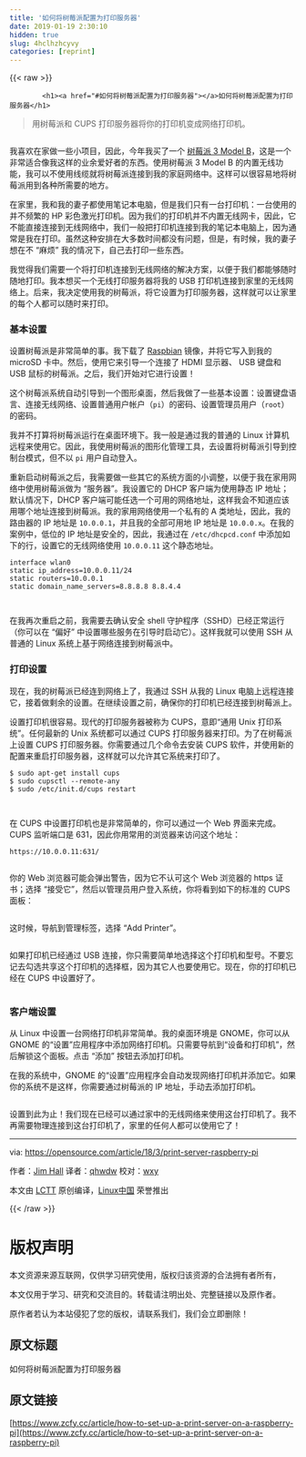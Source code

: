 ```yaml
---
title: '如何将树莓派配置为打印服务器' 
date: 2019-01-19 2:30:10
hidden: true
slug: 4hclhzhcyvy
categories: [reprint]
---
```


{{< raw >}}

            <h1><a href="#如何将树莓派配置为打印服务器"></a>如何将树莓派配置为打印服务器</h1>
<blockquote>
<p>用树莓派和 CUPS 打印服务器将你的打印机变成网络打印机。</p>
</blockquote>
<p><a href="https://camo.githubusercontent.com/0293ff3791e494164068b88fcacb76bb19bc91c3/68747470733a2f2f6f70656e736f757263652e636f6d2f73697465732f64656661756c742f66696c65732f7374796c65732f696d6167652d66756c6c2d73697a652f7075626c69632f6c6561642d696d616765732f6c6966652d72617370626572727970695f302e706e673f69746f6b3d4b637a7a38374a32"><img src="https://p0.ssl.qhimg.com/t01eea263c67ceb65ca.png" alt=""></a></p>
<p>我喜欢在家做一些小项目，因此，今年我买了一个 <a href="https://www.raspberrypi.org/products/raspberry-pi-3-model-b/">树莓派 3 Model B</a>，这是一个非常适合像我这样的业余爱好者的东西。使用树莓派 3 Model B 的内置无线功能，我可以不使用线缆就将树莓派连接到我的家庭网络中。这样可以很容易地将树莓派用到各种所需要的地方。</p>
<p>在家里，我和我的妻子都使用笔记本电脑，但是我们只有一台打印机：一台使用的并不频繁的 HP 彩色激光打印机。因为我们的打印机并不内置无线网卡，因此，它不能直接连接到无线网络中，我们一般把打印机连接到我的笔记本电脑上，因为通常是我在打印。虽然这种安排在大多数时间都没有问题，但是，有时候，我的妻子想在不 “麻烦” 我的情况下，自己去打印一些东西。</p>
<p>我觉得我们需要一个将打印机连接到无线网络的解决方案，以便于我们都能够随时随地打印。我本想买一个无线打印服务器将我的 USB 打印机连接到家里的无线网络上。后来，我决定使用我的树莓派，将它设置为打印服务器，这样就可以让家里的每个人都可以随时来打印。</p>
<h3><a href="#基本设置"></a>基本设置</h3>
<p>设置树莓派是非常简单的事。我下载了 <a href="https://www.raspberrypi.org/downloads/">Raspbian</a> 镜像，并将它写入到我的 microSD 卡中。然后，使用它来引导一个连接了 HDMI 显示器、 USB 键盘和 USB 鼠标的树莓派。之后，我们开始对它进行设置！</p>
<p>这个树莓派系统自动引导到一个图形桌面，然后我做了一些基本设置：设置键盘语言、连接无线网络、设置普通用户帐户（<code>pi</code>）的密码、设置管理员用户（<code>root</code>）的密码。</p>
<p>我并不打算将树莓派运行在桌面环境下。我一般是通过我的普通的 Linux 计算机远程来使用它。因此，我使用树莓派的图形化管理工具，去设置将树莓派引导到控制台模式，但不以 <code>pi</code> 用户自动登入。</p>
<p>重新启动树莓派之后，我需要做一些其它的系统方面的小调整，以便于我在家用网络中使用树莓派做为 “服务器”。我设置它的 DHCP 客户端为使用静态 IP 地址；默认情况下，DHCP 客户端可能任选一个可用的网络地址，这样我会不知道应该用哪个地址连接到树莓派。我的家用网络使用一个私有的 A 类地址，因此，我的路由器的 IP 地址是 <code>10.0.0.1</code>，并且我的全部可用地 IP 地址是 <code>10.0.0.x</code>。在我的案例中，低位的 IP 地址是安全的，因此，我通过在 <code>/etc/dhcpcd.conf</code> 中添加如下的行，设置它的无线网络使用 <code>10.0.0.11</code> 这个静态地址。</p>
<pre><code class="hljs lsl">interface wlan0
static ip_address=<span class="hljs-number">10.0</span><span class="hljs-number">.0</span><span class="hljs-number">.11</span>/<span class="hljs-number">24</span>
static routers=<span class="hljs-number">10.0</span><span class="hljs-number">.0</span><span class="hljs-number">.1</span>
static domain_name_servers=<span class="hljs-number">8.8</span><span class="hljs-number">.8</span><span class="hljs-number">.8</span> <span class="hljs-number">8.8</span><span class="hljs-number">.4</span><span class="hljs-number">.4</span>

</code></pre><p>在我再次重启之前，我需要去确认安全 shell 守护程序（SSHD）已经正常运行（你可以在 “偏好” 中设置哪些服务在引导时启动它）。这样我就可以使用 SSH 从普通的 Linux 系统上基于网络连接到树莓派中。</p>
<h3><a href="#打印设置"></a>打印设置</h3>
<p>现在，我的树莓派已经连到网络上了，我通过 SSH 从我的 Linux 电脑上远程连接它，接着做剩余的设置。在继续设置之前，确保你的打印机已经连接到树莓派上。</p>
<p>设置打印机很容易。现代的打印服务器被称为 CUPS，意即“通用 Unix 打印系统”。任何最新的 Unix 系统都可以通过 CUPS 打印服务器来打印。为了在树莓派上设置 CUPS 打印服务器。你需要通过几个命令去安装 CUPS 软件，并使用新的配置来重启打印服务器，这样就可以允许其它系统来打印了。</p>
<pre><code class="hljs shell"><span class="hljs-meta">$</span><span class="bash"> sudo apt-get install cups</span>
<span class="hljs-meta">$</span><span class="bash"> sudo cupsctl --remote-any</span>
<span class="hljs-meta">$</span><span class="bash"> sudo /etc/init.d/cups restart</span>

</code></pre><p>在 CUPS 中设置打印机也是非常简单的，你可以通过一个 Web 界面来完成。CUPS 监听端口是 631，因此你用常用的浏览器来访问这个地址：</p>
<pre><code class="hljs dts"><span class="hljs-symbol">https:</span><span class="hljs-comment">//10.0.0.11:631/</span>

</code></pre><p>你的 Web 浏览器可能会弹出警告，因为它不认可这个 Web 浏览器的 https 证书；选择 “接受它”，然后以管理员用户登入系统，你将看到如下的标准的 CUPS 面板：</p>
<p><a href="https://camo.githubusercontent.com/d3fee12e2ffe6df24edb4ddbee419f2f9d39adce/68747470733a2f2f6f70656e736f757263652e636f6d2f73697465732f64656661756c742f66696c65732f7374796c65732f70616e6f706f6c795f696d6167655f6f726967696e616c2f7075626c69632f753132383635312f637570732d312d686f6d652e706e673f69746f6b3d74394f464a675358"><img src="https://p0.ssl.qhimg.com/t0117f589b29377674d.png" alt=""></a></p>
<p>这时候，导航到管理标签，选择 “Add Printer”。</p>
<p><a href="https://camo.githubusercontent.com/34964c313ad77714d9f2219e78447efba8f1aa6c/68747470733a2f2f6f70656e736f757263652e636f6d2f73697465732f64656661756c742f66696c65732f7374796c65732f70616e6f706f6c795f696d6167655f6f726967696e616c2f7075626c69632f753132383635312f637570732d322d61646d696e697374726174696f6e2e706e673f69746f6b3d4d6c45494e6f5943"><img src="https://p0.ssl.qhimg.com/t013e14f2e6fc44d60a.png" alt=""></a></p>
<p>如果打印机已经通过 USB 连接，你只需要简单地选择这个打印机和型号。不要忘记去勾选共享这个打印机的选择框，因为其它人也要使用它。现在，你的打印机已经在 CUPS 中设置好了。</p>
<p><a href="https://camo.githubusercontent.com/6f0e79e2aa726d061f5dcaac871eb9954090010a/68747470733a2f2f6f70656e736f757263652e636f6d2f73697465732f64656661756c742f66696c65732f7374796c65732f70616e6f706f6c795f696d6167655f6f726967696e616c2f7075626c69632f753132383635312f637570732d332d7072696e7465722e706e673f69746f6b3d4e3575706d684537"><img src="https://p0.ssl.qhimg.com/t01a15cbdecb39ff648.png" alt=""></a></p>
<h3><a href="#客户端设置"></a>客户端设置</h3>
<p>从 Linux 中设置一台网络打印机非常简单。我的桌面环境是 GNOME，你可以从 GNOME 的“设置”应用程序中添加网络打印机。只需要导航到“设备和打印机”，然后解锁这个面板。点击 “添加” 按钮去添加打印机。</p>
<p>在我的系统中，GNOME 的“设置”应用程序会自动发现网络打印机并添加它。如果你的系统不是这样，你需要通过树莓派的 IP 地址，手动去添加打印机。</p>
<p><a href="https://camo.githubusercontent.com/6dc53a5a54d748aeea6f54eb49cc74d842081044/68747470733a2f2f6f70656e736f757263652e636f6d2f73697465732f64656661756c742f66696c65732f7374796c65732f70616e6f706f6c795f696d6167655f6f726967696e616c2f7075626c69632f753132383635312f676e6f6d652d73657474696e67732d7072696e746572732e706e673f69746f6b3d4e4f514c54614c73"><img src="https://p0.ssl.qhimg.com/t014b1a68d7e0d58980.png" alt=""></a></p>
<p>设置到此为止！我们现在已经可以通过家中的无线网络来使用这台打印机了。我不再需要物理连接到这台打印机了，家里的任何人都可以使用它了！</p>
<hr>
<p>via: <a href="https://opensource.com/article/18/3/print-server-raspberry-pi">https://opensource.com/article/18/3/print-server-raspberry-pi</a></p>
<p>作者：<a href="https://opensource.com/users/jim-hall">Jim Hall</a> 译者：<a href="https://github.com/qhwdw">qhwdw</a> 校对：<a href="https://github.com/wxy">wxy</a></p>
<p>本文由 <a href="https://github.com/LCTT/TranslateProject">LCTT</a> 原创编译，<a href="https://linux.cn/">Linux中国</a> 荣誉推出</p>

          
{{< /raw >}}

# 版权声明
本文资源来源互联网，仅供学习研究使用，版权归该资源的合法拥有者所有，

本文仅用于学习、研究和交流目的。转载请注明出处、完整链接以及原作者。

原作者若认为本站侵犯了您的版权，请联系我们，我们会立即删除！

## 原文标题
如何将树莓派配置为打印服务器

## 原文链接
[https://www.zcfy.cc/article/how-to-set-up-a-print-server-on-a-raspberry-pi](https://www.zcfy.cc/article/how-to-set-up-a-print-server-on-a-raspberry-pi)

